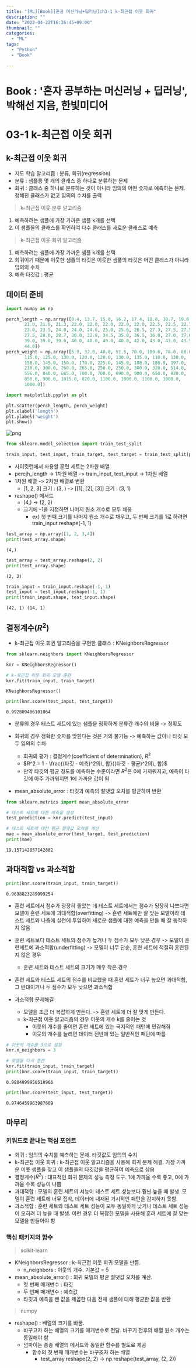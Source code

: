 ```yaml
---
title: "[ML][Book][혼공 머신러닝+딥러닝]ch3-1 k-최근접 이웃 회귀"
description: ""
date: "2022-04-22T16:26:45+09:00"
thumbnail: ""
categories:
  - "ML"
tags:
  - "Python"
  - "Book"

---
```

# Book : '혼자 공부하는 머신러닝 + 딥러닝', 박해선 지음, 한빛미디어

# 03-1 k-최근접 이웃 회귀

## k-최근접 이웃 회귀
- 지도 학습 알고리즘 : 분류, 회귀(regression)
- 분류 : 샘플릉 몇 개의 클래스 중 하나로 분류하는 문제
- 회귀 : 클래스 중 하나로 분류하는 것이 아니라 임의의 어떤 숫자로 예측하는 문제. 정해진 클래스가 없고 임의의 수치를 출력

> k-최근접 이웃 분류 알고리즘
  1. 예측하려는 샘플에 가장 가까운 샘플 k개를 선택
  2. 이 샘플들의 클래스를 확인하여 다수 클래스를 새로운 클래스로 예측

> k-최근접 이웃 회귀 알고리즘
  1. 예측하려는 샘플에 가장 가까운 샘플 k개를 선택
  2. 회귀이기 때문에 이웃한 샘플의 타깃은 이웃한 샘플의 타깃은 어떤 클래스가 아니라 임의의 수치
  3. 예측 타깃값 : 평균

## 데이터 준비


```python
import numpy as np

perch_length = np.array([8.4, 13.7, 15.0, 16.2, 17.4, 18.0, 18.7, 19.0, 19.6, 20.0, 21.0,
       21.0, 21.0, 21.3, 22.0, 22.0, 22.0, 22.0, 22.0, 22.5, 22.5, 22.7,
       23.0, 23.5, 24.0, 24.0, 24.6, 25.0, 25.6, 26.5, 27.3, 27.5, 27.5,
       27.5, 28.0, 28.7, 30.0, 32.8, 34.5, 35.0, 36.5, 36.0, 37.0, 37.0,
       39.0, 39.0, 39.0, 40.0, 40.0, 40.0, 40.0, 42.0, 43.0, 43.0, 43.5,
       44.0])
perch_weight = np.array([5.9, 32.0, 40.0, 51.5, 70.0, 100.0, 78.0, 80.0, 85.0, 85.0, 110.0,
       115.0, 125.0, 130.0, 120.0, 120.0, 130.0, 135.0, 110.0, 130.0,
       150.0, 145.0, 150.0, 170.0, 225.0, 145.0, 188.0, 180.0, 197.0,
       218.0, 300.0, 260.0, 265.0, 250.0, 250.0, 300.0, 320.0, 514.0,
       556.0, 840.0, 685.0, 700.0, 700.0, 690.0, 900.0, 650.0, 820.0,
       850.0, 900.0, 1015.0, 820.0, 1100.0, 1000.0, 1100.0, 1000.0,
       1000.0])
```


```python
import matplotlib.pyplot as plt

plt.scatter(perch_length, perch_weight)
plt.xlabel('length')
plt.ylabel('weight')
plt.show()
```


![png](/images/chapter3_1/output_7_0.png)



```python
from sklearn.model_selection import train_test_split

train_input, test_input, train_target, test_target = train_test_split(perch_length, perch_weight, random_state = 42)
```

- 사이킷런에서 사용할 훈련 세트는 2차원 배열
- percjh_length -> 1차원 배열 -> train_input, test_input -> 1차원 배열
- 1차원 배열 -> 2차원 배열로 변환
  - [1, 2, 3] 크기 : (3, ) -> [[1], [2], [3]] 크기 : (3, 1)
- reshape() 메서드
  - (4,) -> (2, 2)
  - 크기에 -1을 지정하면 나머지 원소 개수로 모두 채움
    - ex) 첫 번째 크기를 나머지 원소 개수로 채우고, 두 번째 크기를 1로 하려면 train_input.reshape(-1, 1)


```python
test_array = np.array([1, 2, 3,4])
print(test_array.shape)
```

    (4,)
    


```python
test_array = test_array.reshape(2, 2)
print(test_array.shape)
```

    (2, 2)
    


```python
train_input = train_input.reshape(-1, 1)
test_input = test_input.reshape(-1, 1)
print(train_input.shape, test_input.shape)
```

    (42, 1) (14, 1)
    

## 결정계수($R^2$)
- k-최근접 이웃 회귄 알고리즘을 구현한 클래스 : KNeighborsRegressor


```python
from sklearn.neighbors import KNeighborsRegressor

knr = KNeighborsRegressor()

# k-최근접 이웃 회귀 모델 훈련
knr.fit(train_input, train_target)
```




    KNeighborsRegressor()




```python
print(knr.score(test_input, test_target))
```

    0.992809406101064
    

- 분류의 경우 테스트 세트에 있는 샘플을 정확하게 분류간 개수의 비율 -> 정확도
- 회귀의 경우 정확한 숫자를 맞힌다는 것은 거의 불가능 -> 예측하는 값이나 타깃 모두 임의의 수치
  - 회귀의 평가 : 결정계수(coefficient of determination), $R^2$
  - $R^2 = 1 - \frac{(타깃 - 예측)^2의\, 합}{(타깃 - 평균)^2의\, 합}$
  - 만약 타깃의 평균 정도를 예측하는 수준이라면 $R^2$은 0에 가까워지고, 예측이 타깃에 아주 가까워지면 1에 가까운 값이 됨

- mean_absolute_error : 타깃과 예측의 절댓값 오차를 평균하여 반환


```python
from sklearn.metrics import mean_absolute_error

# 테스트 세트에 대한 예측을 생성
test_prediction = knr.predict(test_input)

# 테스트 세트에 대한 평균 절댓값 오차를 계산
mae = mean_absolute_error(test_target, test_prediction)
print(mae)
```

    19.157142857142862
    

## 과대적합 vs 과소적합



```python
print(knr.score(train_input, train_target))
```

    0.9698823289099254
    

- 훈련 세트에서 점수가 굉장히 좋았는 데 테스트 세트에서는 점수가 됭장히 나쁘다면 모델이 훈련 세트에 과대적합(overfitting) -> 훈련 세트에만 잘 맞는 모델이라 테스트 세트와 나중에 실전에 투입하여 새로운 샘플에 대한 예측을 만들 때 잘 동작하지 않음
   
- 훈련 세트보다 테스트 세트의 점수가 높거나 두 점수가 모두 낮은 경우 -> 모델이 훈련세트에 과소적합(underfitting) -> 모델이 너무 단순, 훈련 세트에 적절히 훈련된지 않은 경우
  - 훈련 세트와 테스트 세트의 크기가 매우 작은 경우

- 훈련 세트와 테스트 세트의 점수를 비교했을 때 훈련 세트가 너무 높으면 과대적합, 그 반대이거나 두 점수가 모두 낮으면 과소적합

- 과소적합 문제해결
  - 모델을 조금 더 복잡하게 만든다. -> 훈련 세트에 더 잘 맞게 만든다.
  - k-최근접 이웃 알고리즘의 경우 이웃의 개수 k를 줄이는 것
    - 이웃의 개수를 줄이면 훈련 세트에 있는 국지적인 패턴에 민감해짐
    - 이웃의 개수를 늘리면 데이터 전반에 있는 일반적인 패턴에 따름


```python
# 이웃의 개수를 3으로 설정
knr.n_neighbors = 3

# 모델을 다시 훈련
knr.fit(train_input, train_target)
print(knr.score(train_input, train_target))
```

    0.9804899950518966
    


```python
print(knr.score(test_input, test_target))
```

    0.9746459963987609
    

## 마무리

### 키워드로 끝내는 핵심 포인트
- 회귀 : 임의의 수치를 예측하는 문제. 타깃값도 임의의 수치
- k-최근접 이웃 회귀 : k-최근접 이웃 알고리즘을 사용해 회귀 문제 해결. 가장 가까운 이웃 샘플을 찾고 이 샘플들의 타깃값을 평균하여 예측으로 삼음
- 결정계수($R^2$) : 대표적인 회귀 문제의 성능 측정 도구. 1에 가까울 수록 좋고, 0에 가까울 수록 성능이 나쁨
- 과대적합 : 모델의 훈련 세트의 서능이 테스트 세트 성능보다 훨씬 높을 때 발생. 모델이 훈련 세트에 너무 집착, 데이터에 내재된 거시적인 패턴을 감지하지 못함.
- 과소적합 : 훈련 세트와 테스트 세트 성능이 모두 동일하게 낮거나 테스트 세트 성능이 오히려 더 높을 때 발생. 이런 경우 더 복잡한 모델을 사용해 훈려 세트에 잘 맞는 모델을 만들어야 함

### 핵심 패키지와 함수
> scikit-learn
  - KNeighborsRegressor : k-최근접 이웃 회귀 모델을 만듬. 
    - n_neighbors : 이웃의 개수. 기본값 = 5
  - mean_absolute_error() : 회귀 모델의 평균 절댓값 오차를 계산. 
    - 첫 번째 매개변수 : 타깃
    - 두 번째 매개변수 : 예측값
    - 타깃과 예측을 뺀 값을 제곱한 다음 전체 샘플에 대해 평균한 값을 반환   

> numpy
  - reshape() : 배열의 크기를 바꿈.
    - 바꾸고자 하는 배열의 크기를 매개변수로 전달. 바꾸기 전후의 배열 원소 개수는 동일해야 함
    - 넘파이는 종종 배열의 메서드와 동일한 함수를 별도로 제공
      - 함수의 첫 번째 매개변수는 바꾸조자 하는 배열
        - test_array.reshape(2, 2) -> np.reshape(test_array, (2, 2))
